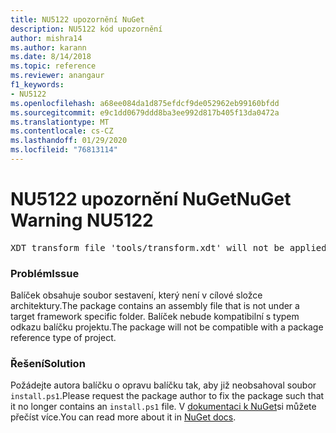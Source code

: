 ```yaml
---
title: NU5122 upozornění NuGet
description: NU5122 kód upozornění
author: mishra14
ms.author: karann
ms.date: 8/14/2018
ms.topic: reference
ms.reviewer: anangaur
f1_keywords:
- NU5122
ms.openlocfilehash: a68ee084da1d875efdcf9de052962eb99160bfdd
ms.sourcegitcommit: e9c1dd0679ddd8ba3ee992d817b405f13da0472a
ms.translationtype: MT
ms.contentlocale: cs-CZ
ms.lasthandoff: 01/29/2020
ms.locfileid: "76813114"
---
```

# <a name="nuget-warning-nu5122"></a><span data-ttu-id="3bd3a-103">NU5122 upozornění NuGet</span><span class="sxs-lookup"><span data-stu-id="3bd3a-103">NuGet Warning NU5122</span></span>
<pre>XDT transform file 'tools/transform.xdt' will not be applied when the package is installed after the migration.</pre>

### <a name="issue"></a><span data-ttu-id="3bd3a-104">Problém</span><span class="sxs-lookup"><span data-stu-id="3bd3a-104">Issue</span></span>

<span data-ttu-id="3bd3a-105">Balíček obsahuje soubor sestavení, který není v cílové složce architektury.</span><span class="sxs-lookup"><span data-stu-id="3bd3a-105">The package contains an assembly file that is not under a target framework specific folder.</span></span> <span data-ttu-id="3bd3a-106">Balíček nebude kompatibilní s typem odkazu balíčku projektu.</span><span class="sxs-lookup"><span data-stu-id="3bd3a-106">The package will not be compatible with a package reference type of project.</span></span>


### <a name="solution"></a><span data-ttu-id="3bd3a-107">Řešení</span><span class="sxs-lookup"><span data-stu-id="3bd3a-107">Solution</span></span>

<span data-ttu-id="3bd3a-108">Požádejte autora balíčku o opravu balíčku tak, aby již neobsahoval soubor `install.ps1`.</span><span class="sxs-lookup"><span data-stu-id="3bd3a-108">Please request the package author to fix the package such that it no longer contains an `install.ps1` file.</span></span> <span data-ttu-id="3bd3a-109">V [dokumentaci k NuGet](../../consume-packages/migrate-packages-config-to-package-reference.md)si můžete přečíst více.</span><span class="sxs-lookup"><span data-stu-id="3bd3a-109">You can read more about it in [NuGet docs](../../consume-packages/migrate-packages-config-to-package-reference.md).</span></span>
